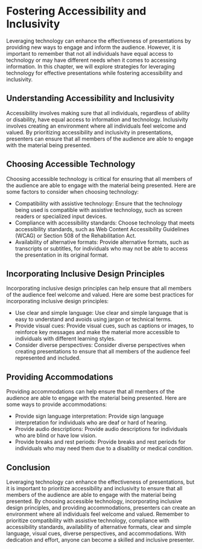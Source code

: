 Fostering Accessibility and Inclusivity
=====================================================================================================

Leveraging technology can enhance the effectiveness of presentations by providing new ways to engage and inform the audience. However, it is important to remember that not all individuals have equal access to technology or may have different needs when it comes to accessing information. In this chapter, we will explore strategies for leveraging technology for effective presentations while fostering accessibility and inclusivity.

Understanding Accessibility and Inclusivity
-------------------------------------------

Accessibility involves making sure that all individuals, regardless of ability or disability, have equal access to information and technology. Inclusivity involves creating an environment where all individuals feel welcome and valued. By prioritizing accessibility and inclusivity in presentations, presenters can ensure that all members of the audience are able to engage with the material being presented.

Choosing Accessible Technology
------------------------------

Choosing accessible technology is critical for ensuring that all members of the audience are able to engage with the material being presented. Here are some factors to consider when choosing technology:

* Compatibility with assistive technology: Ensure that the technology being used is compatible with assistive technology, such as screen readers or specialized input devices.
* Compliance with accessibility standards: Choose technology that meets accessibility standards, such as Web Content Accessibility Guidelines (WCAG) or Section 508 of the Rehabilitation Act.
* Availability of alternative formats: Provide alternative formats, such as transcripts or subtitles, for individuals who may not be able to access the presentation in its original format.

Incorporating Inclusive Design Principles
-----------------------------------------

Incorporating inclusive design principles can help ensure that all members of the audience feel welcome and valued. Here are some best practices for incorporating inclusive design principles:

* Use clear and simple language: Use clear and simple language that is easy to understand and avoids using jargon or technical terms.
* Provide visual cues: Provide visual cues, such as captions or images, to reinforce key messages and make the material more accessible to individuals with different learning styles.
* Consider diverse perspectives: Consider diverse perspectives when creating presentations to ensure that all members of the audience feel represented and included.

Providing Accommodations
------------------------

Providing accommodations can help ensure that all members of the audience are able to engage with the material being presented. Here are some ways to provide accommodations:

* Provide sign language interpretation: Provide sign language interpretation for individuals who are deaf or hard of hearing.
* Provide audio descriptions: Provide audio descriptions for individuals who are blind or have low vision.
* Provide breaks and rest periods: Provide breaks and rest periods for individuals who may need them due to a disability or medical condition.

Conclusion
----------

Leveraging technology can enhance the effectiveness of presentations, but it is important to prioritize accessibility and inclusivity to ensure that all members of the audience are able to engage with the material being presented. By choosing accessible technology, incorporating inclusive design principles, and providing accommodations, presenters can create an environment where all individuals feel welcome and valued. Remember to prioritize compatibility with assistive technology, compliance with accessibility standards, availability of alternative formats, clear and simple language, visual cues, diverse perspectives, and accommodations. With dedication and effort, anyone can become a skilled and inclusive presenter.
